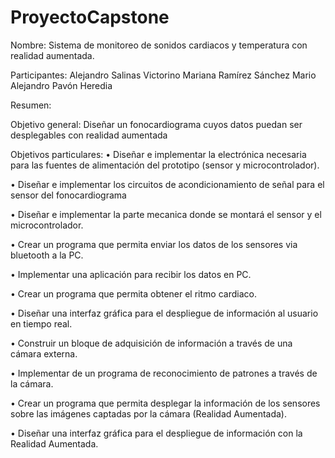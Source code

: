 # ProyectoCapstone

Nombre: Sistema de monitoreo de sonidos cardiacos y temperatura con realidad aumentada.

Participantes:
Alejandro Salinas Victorino
Mariana Ramírez Sánchez
Mario Alejandro Pavón Heredia

Resumen:

Objetivo general: Diseñar un fonocardiograma cuyos datos puedan ser desplegables con realidad aumentada

Objetivos particulares:
•	Diseñar e implementar la electrónica necesaria para las fuentes de alimentación del prototipo (sensor y microcontrolador).

•	Diseñar e implementar los circuitos de acondicionamiento de señal para el sensor del fonocardiograma

•	Diseñar e implementar la parte mecanica donde se montará el sensor y el microcontrolador.


•	Crear un programa que permita enviar los datos de los sensores via bluetooth a la PC.

•	Implementar una aplicación para recibir los datos en PC.

•	Crear un programa que permita obtener el ritmo cardiaco.

•	Diseñar una interfaz gráfica para el despliegue de información al usuario en tiempo real.

•	Construir un bloque de adquisición de información a través de una cámara externa.

•	Implementar de un programa de reconocimiento de patrones a través de la cámara.

•	Crear un programa que permita desplegar la información de los sensores sobre las imágenes captadas por la cámara (Realidad Aumentada).

•	Diseñar una interfaz gráfica para el despliegue de información con la Realidad Aumentada.

